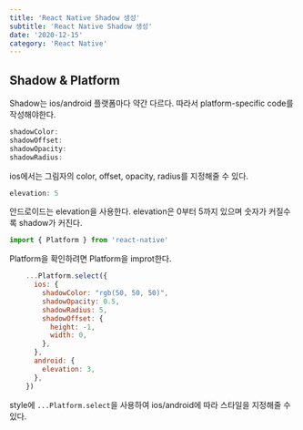 ```yaml
---
title: 'React Native Shadow 생성'
subtitle: 'React Native Shadow 생성'
date: '2020-12-15'
category: 'React Native'
---
```


## Shadow & Platform

Shadow는 ios/android 플랫폼마다 약간 다르다.
따라서 platform-specific code를 작성해야한다.

```js
shadowColor:
shadowOffset:
shadowOpacity:
shadowRadius:
```

ios에서는 그림자의 color, offset, opacity, radius를 지정해줄 수 있다.

```js
elevation: 5
```

안드로이드는 elevation을 사용한다.
elevation은 0부터 5까지 있으며 숫자가 커질수록 shadow가 커진다.

```js
import { Platform } from 'react-native'
```

Platform을 확인하려면 Platform을 improt한다.

```js
    ...Platform.select({
      ios: {
        shadowColor: "rgb(50, 50, 50)",
        shadowOpacity: 0.5,
        shadowRadius: 5,
        shadowOffset: {
          height: -1,
          width: 0,
        },
      },
      android: {
        elevation: 3,
      },
    })
```

style에 `...Platform.select`을 사용하여 ios/android에 따라 스타일을 지정해줄 수 있다.
